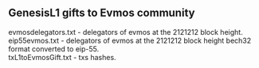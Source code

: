 <h2>GenesisL1 gifts to Evmos community</h2>
evmosdelegators.txt - delegators of evmos at the 2121212 block height. <br>
eip55evmos.txt - delegators of evmos at the 2121212 block height bech32 format converted to eip-55.<br>
txL1toEvmosGift.txt - txs hashes.
